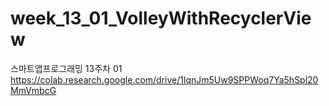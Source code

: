 # week_13_01_VolleyWithRecyclerView
스마트앱프로그래밍 13주차 01
https://colab.research.google.com/drive/1lqnJm5Uw9SPPWoq7Ya5hSpl20MmVmbcG
